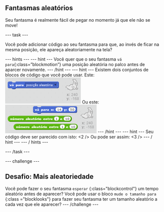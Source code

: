## Fantasmas aleatórios

Seu fantasma é realmente fácil de pegar no momento já que ele não se move!

\--- task \---

Você pode adicionar código ao seu fantasma para que, ao invés de ficar na mesma posição, ele apareça aleatoriamente na tela?

\--- hints \--- \--- hint \--- Você quer que o seu fantasma `vá para`{:class=”blockmotion”} uma posição aleatória no palco antes de aparcer novamente. \--- /hint \--- \--- hint \--- Existem dois conjuntos de blocos de código que você pode usar. Este: ![screenshot](images/ghost-random-blocks-1.png) Ou este: ![screenshot](images/ghost-random-blocks-2.png) \--- /hint \--- \--- hint \--- Seu código deve ser parecido com isto: <2 /> Ou pode ser assim: <3 /> \--- / hint \--- \--- / hints \---

\--- /task \---

\--- challenge \---

## Desafio: Mais aleatoriedade

Você pode fazer o seu fantasma `esperar` {:class="blockcontrol"} um tempo aleatório antes de aparecer? Você pode usar o bloco `mude o tamanho para` {:class ="blocklooks"} para fazer seu fantasma ter um tamanho aleatório a cada vez que ele aparecer? \--- /challenge \---